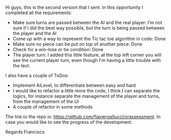 Hi guys, this is the second version that I sent. In this opportunity I completed all the requirements:
-   Make sure turns are passed between the AI and the real player: I'm not sure if I did the best way possible, but the turn is being passed between the player and the AI
-   Come up with a way to represent the Tic tac toe algorithm in code: Done
-   Make sure no piece can be put on top of another piece: Done
-   Check for a win-lose or tie condition: Done
 -  The player turn: I added this little feature, at the top left corner you will see the current player turn, even though I'm having a little trouble with the text.

I also have a couple of ToDos:
-   Implement AiLevel, to differentiate between easy and hard
-   I would like to refactor a little more the code, I think I can separate the logics, for instance separate the management of the player and turns, from the management of the UI
-   A couple of refactor in some methods

The link to the repo is: https://github.com/fjaviergallucci/xrassessment. In case you would like to see the progress of the development.

Regards
Francisco
